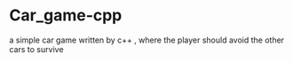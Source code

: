 # Car_game-cpp



a simple car game written by c++ , where the player should avoid the other cars to survive

